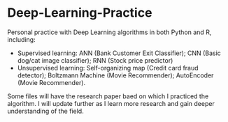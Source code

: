 # Deep-Learning-Practice
Personal practice with Deep Learning algorithms in both Python and R, including: 

- Supervised learning: ANN (Bank Customer Exit Classifier); CNN (Basic dog/cat image classifier); RNN (Stock price predictor)
- Unsupervised learning: Self-organizing map (Credit card fraud detector); Boltzmann Machine (Movie Recommender); AutoEncoder (Movie Recommender). 

Some files will have the research paper baed on which I practiced the algorithm. I will update further as I learn more research and gain deeper understanding of the field. 
